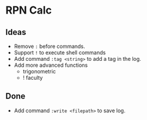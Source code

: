 # RPN Calc

## Ideas

* Remove `:` before commands.
* Support `!` to execute shell commands
* Add command `:tag <string>` to add a tag in the log.
* Add more advanced functions
    * trigonometric
    * ! faculty

## Done

* Add command `:write <filepath>` to save log.
